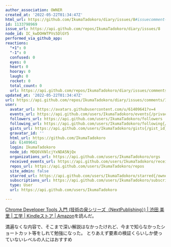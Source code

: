 ```yaml
---
author_association: OWNER
created_at: '2022-05-22T01:34:47Z'
html_url: https://github.com/IkumaTadokoro/diary/issues/8#issuecomment-1133798969
id: 1133798969
issue_url: https://api.github.com/repos/IkumaTadokoro/diary/issues/8
node_id: IC_kwDOHWTPVs5DlGY5
performed_via_github_app: 
reactions:
  "+1": 0
  "-1": 0
  confused: 0
  eyes: 0
  heart: 0
  hooray: 0
  laugh: 0
  rocket: 0
  total_count: 0
  url: https://api.github.com/repos/IkumaTadokoro/diary/issues/comments/1133798969/reactions
updated_at: '2022-05-22T01:34:47Z'
url: https://api.github.com/repos/IkumaTadokoro/diary/issues/comments/1133798969
user:
  avatar_url: https://avatars.githubusercontent.com/u/61409641?v=4
  events_url: https://api.github.com/users/IkumaTadokoro/events{/privacy}
  followers_url: https://api.github.com/users/IkumaTadokoro/followers
  following_url: https://api.github.com/users/IkumaTadokoro/following{/other_user}
  gists_url: https://api.github.com/users/IkumaTadokoro/gists{/gist_id}
  gravatar_id: ''
  html_url: https://github.com/IkumaTadokoro
  id: 61409641
  login: IkumaTadokoro
  node_id: MDQ6VXNlcjYxNDA5NjQx
  organizations_url: https://api.github.com/users/IkumaTadokoro/orgs
  received_events_url: https://api.github.com/users/IkumaTadokoro/received_events
  repos_url: https://api.github.com/users/IkumaTadokoro/repos
  site_admin: false
  starred_url: https://api.github.com/users/IkumaTadokoro/starred{/owner}{/repo}
  subscriptions_url: https://api.github.com/users/IkumaTadokoro/subscriptions
  type: User
  url: https://api.github.com/users/IkumaTadokoro

---
```

[Chrome Developer Tools 入門 \(技術の泉シリーズ（NextPublishing）\) \| 渋田 美里 \| 工学 \| Kindleストア \| Amazon](https://www.amazon.co.jp/Chrome-Developer-Tools-%E5%85%A5%E9%96%80-%E6%8A%80%E8%A1%93%E3%81%AE%E6%B3%89%E3%82%B7%E3%83%AA%E3%83%BC%E3%82%BA%EF%BC%88NextPublishing%EF%BC%89-ebook/dp/B07N3PNKHB)を読んだ。

満遍なくな内容で、そこまで深い解説はなかったけれど、今まで知らなかったショートカット等をしれて勉強になった。
とりあえず要素の検証くらいしか使っていないレベルの人にはおすすめ
